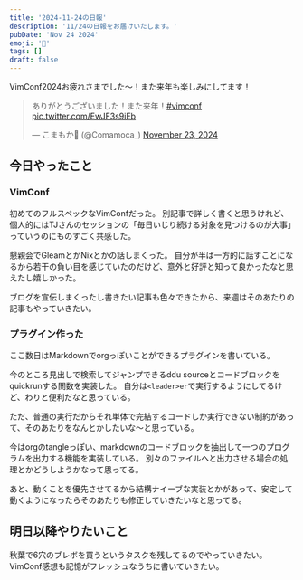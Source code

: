 ```yaml
---
title: '2024-11-24の日報'
description: '11/24の日報をお届けいたします。'
pubDate: 'Nov 24 2024'
emoji: '🦊'
tags: []
draft: false
---
```


VimConf2024お疲れさまでした～！また来年も楽しみにしてます！

<blockquote class="twitter-tweet"><p lang="ja" dir="ltr">ありがとうございました！また来年！<a href="https://twitter.com/hashtag/vimconf?src=hash&amp;ref_src=twsrc%5Etfw">#vimconf</a> <a href="https://t.co/EwJF3s9iEb">pic.twitter.com/EwJF3s9iEb</a></p>&mdash; こまもか🦊 (@Comamoca_) <a href="https://twitter.com/Comamoca_/status/1860286429341057409?ref_src=twsrc%5Etfw">November 23, 2024</a></blockquote> <script async src="https://platform.twitter.com/widgets.js" charset="utf-8"></script>

## 今日やったこと

### VimConf

初めてのフルスペックなVimConfだった。
別記事で詳しく書くと思うけれど、個人的にはTJさんのセッションの「毎日いじり続ける対象を見つけるのが大事」っていうのにものすごく共感した。

懇親会でGleamとかNixとかの話しまくった。
自分が半ば一方的に話すことになるから若干の負い目を感じていたのだけど、意外と好評と知って良かったなと思えたし嬉しかった。

ブログを宣伝しまくったし書きたい記事も色々できたから、来週はそのあたりの記事もやっていきたい。

### プラグイン作った

ここ数日はMarkdownでorgっぽいことができるプラグインを書いている。

今のところ見出しで検索してジャンプできるddu
sourceとコードブロックをquickrunする関数を実装した。
自分は`<leader>er`で実行するようにしてるけど、わりと便利だなと思っている。

ただ、普通の実行だからそれ単体で完結するコードしか実行できない制約があって、そのあたりをなんとかしたいな～と思っている。

今はorgのtangleっぽい、markdownのコードブロックを抽出して一つのプログラムを出力する機能を実装している。
別々のファイルへと出力させる場合の処理とかどうしようかなって思ってる。

あと、動くことを優先させてるから結構ナイーブな実装とかがあって、安定して動くようになったらそのあたりも修正していきたいなと思ってる。

## 明日以降やりたいこと

秋葉で6穴のブレボを買うというタスクを残してるのでやっていきたい。
VimConf感想も記憶がフレッシュなうちに書いていきたい。
